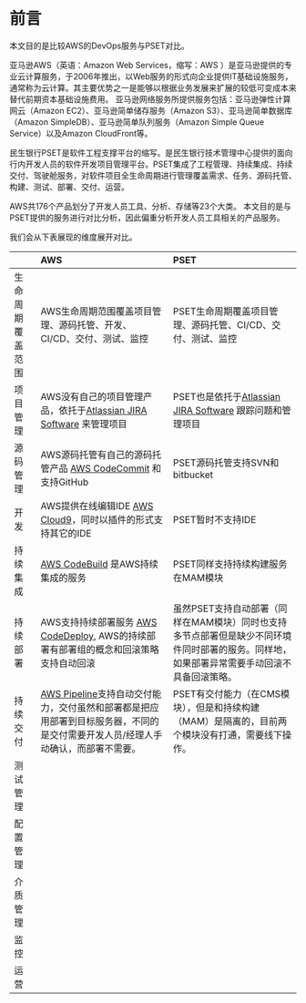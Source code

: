 # 前言

本文目的是比较AWS的DevOps服务与PSET对比。

亚马逊AWS（英语：Amazon Web Services，缩写：AWS ）是亚马逊提供的专业云计算服务，于2006年推出，以Web服务的形式向企业提供IT基础设施服务，通常称为云计算。其主要优势之一是能够以根据业务发展来扩展的较低可变成本来替代前期资本基础设施费用。 亚马逊网络服务所提供服务包括：亚马逊弹性计算网云（Amazon EC2）、亚马逊简单储存服务（Amazon S3）、亚马逊简单数据库（Amazon SimpleDB）、亚马逊简单队列服务（Amazon Simple Queue Service）以及Amazon CloudFront等。

民生银行PSET是软件工程支撑平台的缩写。是民生银行技术管理中心提供的面向行内开发人员的软件开发项目管理平台。PSET集成了工程管理、持续集成、持续交付、驾驶舱服务，对软件项目全生命周期进行管理覆盖需求、任务、源码托管、构建、测试、部署、交付、运营。

AWS共176个产品划分了开发人员工具、分析、存储等23个大类。 本文目的是与PSET提供的服务进行对比分析，因此偏重分析开发人员工具相关的产品服务。

我们会从下表展现的维度展开对比。

|  | AWS | PSET |
| :--- | :--- | :--- |
| 生命周期覆盖范围 | AWS生命周期范围覆盖项目管理、源码托管、开发、CI/CD、交付、测试、监控 | PSET生命周期覆盖项目管理、源码托管、CI/CD、交付、测试、监控 |
| 项目管理 | AWS没有自己的项目管理产品，依托于[Atlassian JIRA Software](https://www.atlassian.com/software/jira) 来管理项目 | PSET也是依托于[Atlassian JIRA Software](https://www.atlassian.com/software/jira) 跟踪问题和管理项目 |
| 源码管理 | AWS源码托管有自己的源码托管产品 [AWS CodeCommit](aws-codecommit.md) 和支持GitHub | PSET源码托管支持SVN和bitbucket |
| 开发 | AWS提供在线编辑IDE [AWS Cloud9](aws-cloud9.md)，同时以插件的形式支持其它的IDE | PSET暂时不支持IDE |
| 持续集成 | [AWS CodeBuild](aws-codebuild.md) 是AWS持续集成的服务 | PSET同样支持持续构建服务在MAM模块 |
| 持续部署 | AWS支持持续部署服务 [AWS CodeDeploy](aws-codedeploy.md), AWS的持续部署有部署组的概念和回滚策略支持自动回滚 | 虽然PSET支持自动部署（同样在MAM模块）同时也支持多节点部署但是缺少不同环境件同时部署的服务。同样地，如果部署异常需要手动回滚不具备回滚策略。 |
| 持续交付 | [AWS Pipeline](aws-pipeline.md)支持自动交付能力，交付虽然和部署都是把应用部署到目标服务器，不同的是交付需要开发人员/经理人手动确认，而部署不需要。 | PSET有交付能力（在CMS模块），但是和持续构建（MAM）是隔离的，目前两个模块没有打通，需要线下操作。 |
| 测试管理 |  |  |
| 配置管理 |  |  |
| 介质管理 |  |  |
| 监控 |  |  |
| 运营 |  |  |



    




